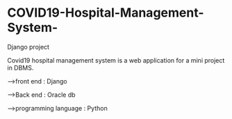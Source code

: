 # COVID19-Hospital-Management-System-
Django project

Covid19 hospital management system is a web application for a mini project in DBMS. 

-->front end : Django

-->Back end : Oracle db

-->programming language : Python
